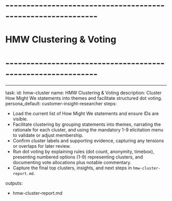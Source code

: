<!-- Powered by BMAD™ Core -->

# ------------------------------------------------------------

# HMW Clustering & Voting

# ------------------------------------------------------------

---

task:
id: hmw-cluster
name: HMW Clustering & Voting
description: Cluster How Might We statements into themes and facilitate structured dot voting.
persona_default: customer-insight-researcher
steps:

- Load the current list of How Might We statements and ensure IDs are visible.
- Facilitate clustering by grouping statements into themes, narrating the rationale for each cluster, and using the mandatory 1-9 elicitation menu to validate or adjust membership.
- Confirm cluster labels and supporting evidence, capturing any tensions or overlaps for later review.
- Run dot voting by explaining rules (dot count, anonymity, timebox), presenting numbered options (1-9) representing clusters, and documenting vote allocations plus notable commentary.
- Capture the final top clusters, insights, and next steps in `hmw-cluster-report.md`.

outputs:

- hmw-cluster-report.md
